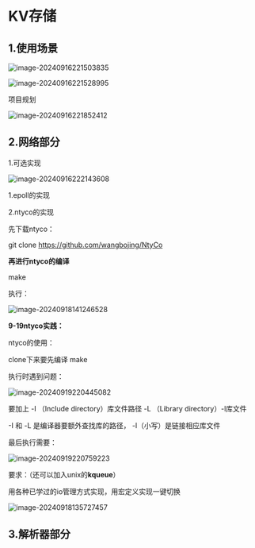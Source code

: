 # KV存储

## 1.使用场景

![image-20240916221503835](C:\Users\11\AppData\Roaming\Typora\typora-user-images\image-20240916221503835.png)

![image-20240916221528995](C:\Users\11\AppData\Roaming\Typora\typora-user-images\image-20240916221528995.png)

项目规划

![image-20240916221852412](C:\Users\11\AppData\Roaming\Typora\typora-user-images\image-20240916221852412.png)

## 2.网络部分



1.可选实现

![image-20240916222143608](C:\Users\11\AppData\Roaming\Typora\typora-user-images\image-20240916222143608.png)

1.epoll的实现



2.ntyco的实现

先下载ntyco：

git clone https://github.com/wangbojing/NtyCo

**再进行ntyco的编译**

make

执行：

![image-20240918141246528](C:\Users\11\AppData\Roaming\Typora\typora-user-images\image-20240918141246528.png)

**9-19ntyco实践：**

ntyco的使用：

clone下来要先编译 make

执行时遇到问题：

![image-20240919220445082](C:\Users\11\AppData\Roaming\Typora\typora-user-images\image-20240919220445082.png)

要加上 -I （Include directory）库文件路径 -L （Library directory）-l库文件

-I 和 -L 是编译器要额外查找库的路径， -l（小写）是链接相应库文件

最后执行需要：

![image-20240919220759223](C:\Users\11\AppData\Roaming\Typora\typora-user-images\image-20240919220759223.png)



要求：（还可以加入unix的**kqueue**）

用各种已学过的io管理方式实现，用宏定义实现一键切换

![image-20240918135727457](C:\Users\11\AppData\Roaming\Typora\typora-user-images\image-20240918135727457.png)



## 3.解析器部分
